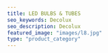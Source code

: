 ```yaml
---
title: LED BULBS & TUBES
seo_keywords: Decolux
seo_description: Decolux
featured_image: "images/l8.jpg"
type: "product_category"
---
```



